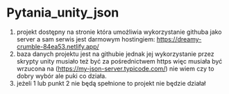 # Pytania_unity_json
1. projekt dostępny na stronie która umożliwia wykorzystanie githuba jako server a sam serwis jest darmowym hostingiem: https://dreamy-crumble-84ea53.netlify.app/
2. baza danych projektu jest na githubie jednak jej wykorzystanie przez skrypty unity musiało też być za pośrednictwem https więc musiała być wrzucona na (https://my-json-server.typicode.com/) nie wiem czy to dobry wybór ale puki co działa.
3. jeżeli 1 lub punkt 2 nie będą spełnione to projekt nie będzie działał
